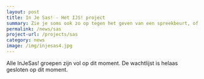 ```yaml
---
layout: post
title: In Je Sas! - Het IJS! project
summary: Zie je soms ook zo op tegen het geven van een spreekbeurt, of vind je het lastig om vragen te stellen in de klas of the beantwoorden, misschien is de training In Je Sas! wel iets voor jou!
permalink: /news/sas
project-url: /projects/sas
category: news
image: /img/injesas4.jpg
---
```


Alle InJeSas! groepen zijn vol op dit moment. De wachtlijst is helaas gesloten op dit moment. 

